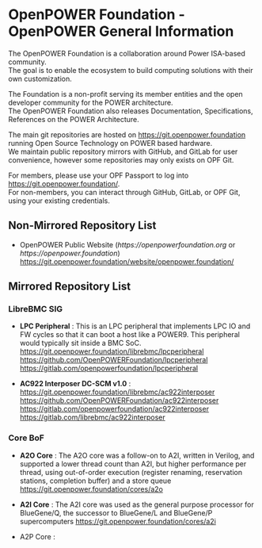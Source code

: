 # OpenPOWER Foundation - OpenPOWER General Information #

The OpenPOWER Foundation is a collaboration around Power ISA-based community.  
The goal is to enable the ecosystem to build computing solutions with their own customization.  

The Foundation is a non-profit serving its member entities and the open developer community for the POWER architecture.  
The OpenPOWER Foundation also releases Documentation, Specifications, References on the POWER Architecture.  

The main git repositories are hosted on https://git.openpower.foundation running Open Source Technology on POWER based hardware.  
We maintain public repository mirrors with GitHub, and GitLab for user convenience, however some repositories may only exists on OPF Git.  

For members, please use your OPF Passport to log into https://git.openpower.foundation/.  
For non-members, you can interact through GitHub, GitLab, or OPF Git, using your existing credentials.  


## Non-Mirrored Repository List ##

- OpenPOWER Public Website (_https://openpowerfoundation.org_ or _https://openpower.foundation_)  
  https://git.openpower.foundation/website/openpower.foundation/


## Mirrored Repository List ##

### LibreBMC SIG ###

- __LPC Peripheral__ : This is an LPC peripheral that implements LPC IO and FW cycles so that it can boot a host like a POWER9. This peripheral would typically sit inside a BMC SoC.
  https://git.openpower.foundation/librebmc/lpcperipheral
  https://github.com/OpenPOWERFoundation/lpcperipheral
  https://gitlab.com/openpowerfoundation/lpcperipheral

- __AC922 Interposer DC-SCM v1.0__ : 
  https://git.openpower.foundation/librebmc/ac922interposer
  https://github.com/OpenPOWERFoundation/ac922interposer
  https://gitlab.com/openpowerfoundation/ac922interposer
  https://gitlab.com/librebmc/ac922interposer

### Core BoF ###

- __A2O Core__ : The A2O core was a follow-on to A2I, written in Verilog, and supported a lower thread count than A2I, but higher performance per thread, using out-of-order execution (register renaming, reservation stations, completion buffer) and a store queue
  https://git.openpower.foundation/cores/a2o

- __A2I Core__ : The A2I core was used as the general purpose processor for BlueGene/Q, the successor to BlueGene/L and BlueGene/P supercomputers
  https://git.openpower.foundation/cores/a2i

- A2P Core : 
